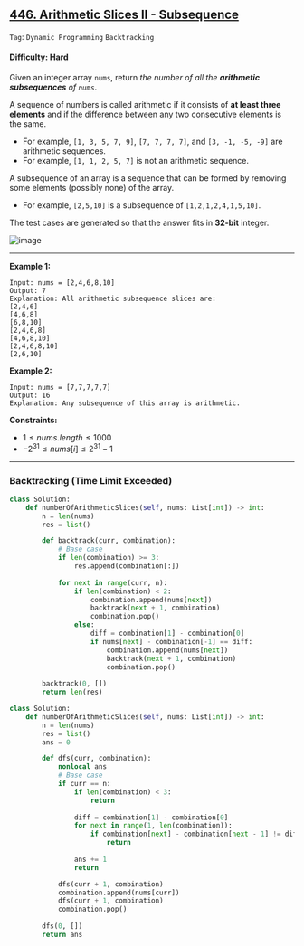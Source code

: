 ## [446. Arithmetic Slices II - Subsequence](https://leetcode.com/problems/arithmetic-slices-ii-subsequence)

```Tag```: ```Dynamic Programming``` ```Backtracking```

#### Difficulty: Hard

Given an integer array ```nums```, return _the number of all the __arithmetic subsequences__ of ```nums```_.

A sequence of numbers is called arithmetic if it consists of __at least three elements__ and if the difference between any two consecutive elements is the same.

- For example, ```[1, 3, 5, 7, 9]```, ```[7, 7, 7, 7]```, and ```[3, -1, -5, -9]``` are arithmetic sequences.
- For example, ```[1, 1, 2, 5, 7]``` is not an arithmetic sequence.

A subsequence of an array is a sequence that can be formed by removing some elements (possibly none) of the array.

- For example, ```[2,5,10]``` is a subsequence of ```[1,2,1,2,4,1,5,10]```.

The test cases are generated so that the answer fits in __32-bit__ integer.

![image](https://github.com/quananhle/Python/assets/35042430/5fa51195-59d3-45ba-83e8-d8fb3256470e)

---

__Example 1:__
```
Input: nums = [2,4,6,8,10]
Output: 7
Explanation: All arithmetic subsequence slices are:
[2,4,6]
[4,6,8]
[6,8,10]
[2,4,6,8]
[4,6,8,10]
[2,4,6,8,10]
[2,6,10]
```

__Example 2:__
```
Input: nums = [7,7,7,7,7]
Output: 16
Explanation: Any subsequence of this array is arithmetic.
```

__Constraints:__

- $1 \le nums.length \le 1000$
- $-2^{31} \le nums[i] \le 2^{31} - 1$

---

### Backtracking (Time Limit Exceeded)

```Python
class Solution:
    def numberOfArithmeticSlices(self, nums: List[int]) -> int:
        n = len(nums)
        res = list()

        def backtrack(curr, combination):
            # Base case
            if len(combination) >= 3:
                res.append(combination[:])
            
            for next in range(curr, n):
                if len(combination) < 2:
                    combination.append(nums[next])
                    backtrack(next + 1, combination)
                    combination.pop()
                else:
                    diff = combination[1] - combination[0]
                    if nums[next] - combination[-1] == diff:
                        combination.append(nums[next])
                        backtrack(next + 1, combination)
                        combination.pop()
            
        backtrack(0, [])
        return len(res)
```

```Python
class Solution:
    def numberOfArithmeticSlices(self, nums: List[int]) -> int:
        n = len(nums)
        res = list()
        ans = 0

        def dfs(curr, combination):
            nonlocal ans
            # Base case
            if curr == n:
                if len(combination) < 3:
                    return
                
                diff = combination[1] - combination[0]
                for next in range(1, len(combination)):
                    if combination[next] - combination[next - 1] != diff:
                        return
                
                ans += 1
                return

            dfs(curr + 1, combination)
            combination.append(nums[curr])
            dfs(curr + 1, combination)
            combination.pop()
        
        dfs(0, [])
        return ans
```
